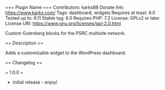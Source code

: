 === Plugin Name ===
Contributors: karks88
Donate link: https://www.karks.com/
Tags: dashboard, widgets
Requires at least: 6.0
Tested up to: 6.11
Stable tag: 6.0
Requires PHP: 7.2
License: GPLv2 or later
License URI: https://www.gnu.org/licenses/gpl-2.0.html

Custom Gutenberg blocks for the PSRC multisite network.

== Description ==

Adds a customizable widget to the WordPress dashboard.

== Changelog ==

= 1.0.0 =
* Initial release - enjoy!